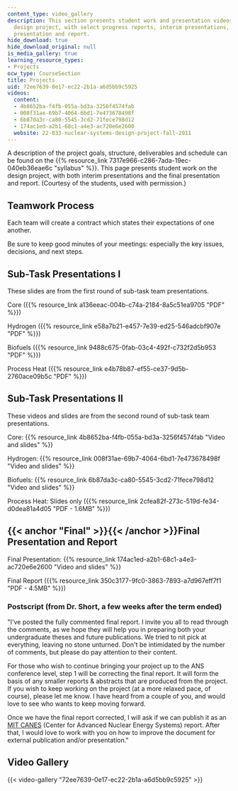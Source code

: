 ```yaml
---
content_type: video_gallery
description: This section presents student work and presentation videos about the
  design project, with select progress reports, interim presentations, and the final
  presentation and report.
hide_download: true
hide_download_original: null
is_media_gallery: true
learning_resource_types:
- Projects
ocw_type: CourseSection
title: Projects
uid: 72ee7639-0e17-ec22-2b1a-a6d5bb9c5925
videos:
  content:
  - 4b8652ba-f4fb-055a-bd3a-3256f4574fab
  - 008f31ae-69b7-4064-6bd1-7e473678498f
  - 6b87da3c-ca80-5545-3cd2-71fece798d12
  - 174ac1ed-a2b1-68c1-a4e3-ac720e6e2600
  website: 22-033-nuclear-systems-design-project-fall-2011
---
```


A description of the project goals, structure, deliverables and schedule can be found on the {{% resource_link 7317e966-c286-7ada-19ec-040eb36eae6c "syllabus" %}}. This page presents student work on the design project, with both interim presentations and the final presentation and report. (Courtesy of the students, used with permission.)

Teamwork Process
----------------

Each team will create a contract which states their expectations of one another.

Be sure to keep good minutes of your meetings: especially the key issues, decisions, and next steps.

Sub-Task Presentations I
------------------------

These slides are from the first round of sub-task team presentations.

Core ({{% resource_link a136eeac-004b-c74a-2184-8a5c51ea9705 "PDF" %}})

Hydrogen ({{% resource_link e58a7b21-e457-7e39-ed25-546adcbf907e "PDF" %}})

Biofuels ({{% resource_link 9488c675-0fab-03c4-492f-c732f2d5b953 "PDF" %}})

Process Heat ({{% resource_link e4b78b87-ef55-ce37-9d5b-2760ace09b5c "PDF" %}})  

Sub-Task Presentations II
-------------------------

These videos and slides are from the second round of sub-task team presentations.  

Core: {{% resource_link 4b8652ba-f4fb-055a-bd3a-3256f4574fab "Video and slides" %}}

Hydrogen: {{% resource_link 008f31ae-69b7-4064-6bd1-7e473678498f "Video and slides" %}}

Biofuels: {{% resource_link 6b87da3c-ca80-5545-3cd2-71fece798d12 "Video and slides" %}}

Process Heat: Slides only ({{% resource_link 2cfea82f-273c-519d-fe34-d0dea81a4d05 "PDF - 1.6MB" %}})

{{< anchor "Final" >}}{{< /anchor >}}Final Presentation and Report
------------------------------------------------------------------

Final Presentation: {{% resource_link 174ac1ed-a2b1-68c1-a4e3-ac720e6e2600 "Video and slides" %}}

Final Report ({{% resource_link 350c3177-9fc0-3863-7893-a7d967eff7f1 "PDF - 4.5MB" %}})  

### Postscript (from Dr. Short, a few weeks after the term ended)

"I've posted the fully commented final report. I invite you all to read through the comments, as we hope they will help you in preparing both your undergraduate theses and future publications. We tried to nit pick at everything, leaving no stone unturned. Don't be intimidated by the number of comments, but please do pay attention to their content.

For those who wish to continue bringing your project up to the ANS conference level, step 1 will be correcting the final report. It will form the basis of any smaller reports & abstracts that are produced from the project. If you wish to keep working on the project (at a more relaxed pace, of course), please let me know. I have heard from a couple of you, and would love to see who wants to keep moving forward.

Once we have the final report corrected, I will ask if we can publish it as an [MIT CANES](http://canes.mit.edu/) (Center for Advanced Nuclear Energy Systems) report. After that, I would love to work with you on how to improve the document for external publication and/or presentation."

Video Gallery
-------------

{{< video-gallery "72ee7639-0e17-ec22-2b1a-a6d5bb9c5925" >}}

